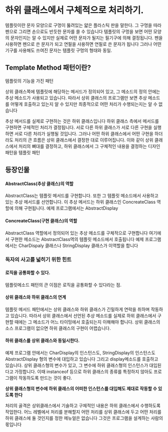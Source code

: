 # 하위 클래스에서 구체적으로 처리하기.

템플릿이란 문자 모양으로 구멍이 뚫려있는 얇은 플라스틱 판을 말한다. 그 구멍을 따라 펜으로 그리면
손으로도 반듯한 문자를 쓸 수 있습니다 템플릿의 구멍을 보면 어떤 모양의 문자인지는 알 수 있지만 실제로
어떤 문자가 될지는 필기구에 의해 결정됩니다. 펜을 사용하면 펜으로 쓴 문자가 되고 연필을 사용하면 연필로 쓴 문자가 됩니다
그러나 어떤 기구를 사용해도 쓰여진 문자는 템플릿 구멍의 형태와 동일.

## Template Method 패턴이란?

템플릿의 기능을 가진 패턴

상위 클래스쪽에 템플릿에 해당하는 메서드가 정의되어 있고, 그 메소드의 정의 안에는 추상 메소드가 사용되고 있습니다.
따라서 상위 클래스의 프로그램만 보면 추상 메소드를 어떻게 호출하고 있는지 알 수 있지만 최종적으로 어떤 처리가 수행되는지는 알 수 없습니다

추상 메서드를 실제로 구현하는 것은 하위 클래스입니다 하위 클래스 측에서 메서드를 구현하면 구체적인 처리가 결정됩니다.
서로 다른 하위 클래스가 서로 다른 구현을 실행하면 서로 다른 처리가 실행될 것입니다. 그러나 어떤 하위 클래스에서 어떤 구현을 하더라도 처리의 큰 흐름은 상위 클래스에서 결정한 대로 이루어집니다.
이와 같이 상위 클래스에서 처리의 뼈대를 결정하고, 하위 클래스에서 그 구체적인 내용을 결정하는 디자인 패턴을 템플릿 패턴

## 등장인물

#### AbstractClass(추상 클래스)의 역할

AbstractClass는 템플릿 메서드를 구현합니다. 또한 그 템플릿 메소드에서 사용하고 있는 추상 메서드를 선언합니다.
이 추상 메서드는 하위 클래스인 ConcreateClass 역할에 의해 구현됩니다.
예제 프로그램에서는 AbstractDisplay

#### ConcreateClass(구현 클래스)의 역할

AbstractClass 역할에서 정의되어 있는 추상 메소드를 구체적으로 구현합니다 여기에서 구현한 메소드는 AbstractClass역의 템플릿 메소드에서 호출됩니다
예제 프로그램에서는 CharDispaly 클래스나 StringDisplay 클래스가 이역할을 합니다

### 독자의 사고를 넓히기 위한 힌트

#### 로직을 공통화할 수 있다.
템플릿메소드 패턴의 큰 이점은 로직을 공통화할 수 있다라는 점.

#### 상위 클래스와 하위 클래스의 연계
템플릿 메서드 패턴에서는 상위 클래스와 하위 클래스가 긴밀하게 연락을 취하며 작동하고 있습니다.
따라서 상위 클래스에서 선언된 추상 메소드를 실제로 하위 클래스에서 구현할 때에는 그 메소드가 어느 타이밍에서
호출되는지 이해해야 합니다. 상위 클래스의 소스 프로그램이 없으면 하위 클래스의 구현이 어렵습니다.

#### 하위 클래스를 상위 클래스와 동일시한다.
예제 프로그램 안에서는 CharDisplay의 인스턴스도, StringDisplay의 인스턴스도 AbstractDisplay 형의 변수에 대입하고 있습니다
그리고 display메소드를 호출하고 있습니다. 상위 클래스형의 변수가 있고, 그 변수에 하위 클래스형의 인스턴스가 대입된다고 가정합니다.
이때 instanceof 등으로 하위 클래스의 종류를 특정하지 않아도 프로그램이 작동하도록 만드는 것이 좋다.

**상위 클래스형의 변수에 하위 클래스의 어떠한 인스턴스를 대입해도 제대로 작동할 수 있도록 한다**

처리의 골격은 상위클래스에서 기술하고 구체적인 내용은 하위 클래스에서 수행하도록 작업한다.
어느 레벨에서 처리를 분해할지 어떤 처리를 상위 클래스에 두고 어떤 처리를 하위 클래스에 둘 것인지를 정한 메뉴얼은 없습니다
그것은 프로그램을 설계하는 사람의 몫입니다